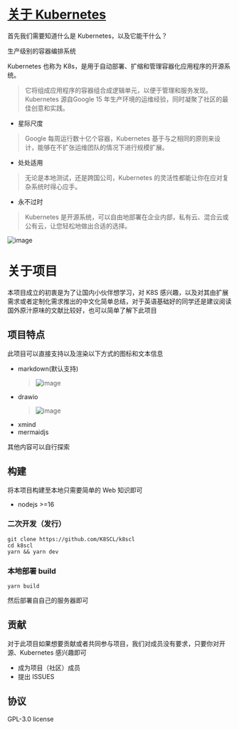 # [关于 Kubernetes](https://kubernetes.io/zh-cn/)

首先我们需要知道什么是 Kubernetes，以及它能干什么？

生产级别的容器编排系统

Kubernetes 也称为 K8s，是用于自动部署、扩缩和管理容器化应用程序的开源系统。
>
>    它将组成应用程序的容器组合成逻辑单元，以便于管理和服务发现。Kubernetes 源自Google 15 年生产环境的运维经验，同时凝聚了社区的最佳创意和实践。


- 星际尺度
> Google 每周运行数十亿个容器，Kubernetes 基于与之相同的原则来设计，能够在不扩张运维团队的情况下进行规模扩展。


- 处处适用
> 无论是本地测试，还是跨国公司，Kubernetes 的灵活性都能让你在应对复杂系统时得心应手。


- 永不过时
> Kubernetes 是开源系统，可以自由地部署在企业内部，私有云、混合云或公有云，让您轻松地做出合适的选择。

![image](https://cdn.staticaly.com/gh/k8scl/k8scl@master/assets/image/kubernetes.png)


# 关于项目

本项目成立的初衷是为了让国内小伙伴想学习，对 K8S 感兴趣，以及对其由扩展需求或者定制化需求推出的中文化简单总结，对于英语基础好的同学还是建议阅读国外原汁原味的文献比较好，也可以简单了解下此项目


## 项目特点

此项目可以直接支持以及渲染以下方式的图标和文本信息

- markdown(默认支持)
    > ![image](https://cdn.staticaly.com/gh/k8scl/k8scl@master/assets/image/md-render.png)
- drawio
    > ![image](https://cdn.staticaly.com/gh/k8scl/k8scl@master/assets/image/drawio-render.png)
- xmind
- mermaidjs

其他内容可以自行探索

## 构建

将本项目构建至本地只需要简单的 Web 知识即可

- nodejs >=16

### 二次开发（发行）

```
git clone https://github.com/K8SCL/k8scl
cd k8scl
yarn && yarn dev
```

### 本地部署 build

```
yarn build
```

然后部署自自己的服务器即可

## 贡献

对于此项目如果想要贡献或者共同参与项目，我们对成员没有要求，只要你对开源、Kubernetes 感兴趣即可

- 成为项目（社区）成员
- 提出 ISSUES

## 协议
GPL-3.0 license
